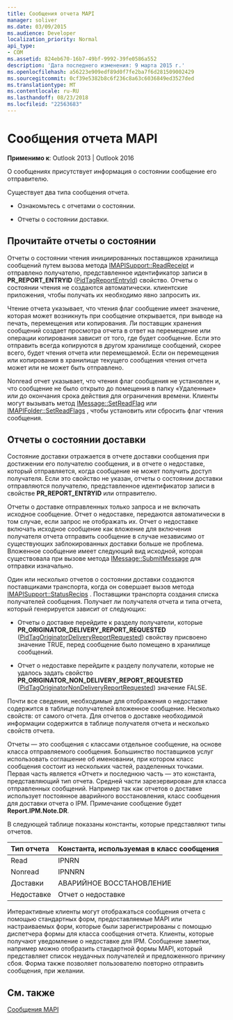 ```yaml
---
title: Сообщения отчета MAPI
manager: soliver
ms.date: 03/09/2015
ms.audience: Developer
localization_priority: Normal
api_type:
- COM
ms.assetid: 824eb670-16b7-49bf-9992-39fe0586a552
description: 'Дата последнего изменения: 9 марта 2015 г.'
ms.openlocfilehash: a56223e909edf89d0f7fe2ba7f6d281509002429
ms.sourcegitcommit: 0cf39e5382b8c6f236c8a63c6036849ed3527ded
ms.translationtype: MT
ms.contentlocale: ru-RU
ms.lasthandoff: 08/23/2018
ms.locfileid: "22563683"
---
```

# <a name="mapi-report-messages"></a>Сообщения отчета MAPI

  
  
**Применимо к**: Outlook 2013 | Outlook 2016 
  
О сообщениях присутствует информация о состоянии сообщение его отправителю.
  
Существует два типа сообщения отчета.
  
- Ознакомьтесь с отчетами о состоянии.
    
- Отчеты о состоянии доставки.
    
## <a name="read-status-reports"></a>Прочитайте отчеты о состоянии

Отчеты о состоянии чтения инициированных поставщиков хранилища сообщений путем вызова метода [IMAPISupport::ReadReceipt](imapisupport-readreceipt.md) и отправлено получателю, представленное идентификатор записи в **PR_REPORT_ENTRYID** ([PidTagReportEntryId](pidtagreportentryid-canonical-property.md)) свойство. Отчеты о состоянии чтения не создаются автоматически. клиентские приложения, чтобы получать их необходимо явно запросить их.
  
Чтение отчета указывает, что чтения флаг сообщение имеет значение, которая может возникнуть при сообщение открывается, при выводе на печать, перемещения или копирования. Ли поставщик хранения сообщений создает просмотра отчета в ответ на перемещение или операции копирования зависит от того, где будет сообщение. Если это отправить всегда копируются в другом хранилище сообщений, скорее всего, будет чтения отчета или перемещаемой. Если он перемещения или копирования в хранилище текущего сообщения чтения отчета может или не может быть отправлено. 
  
Nonread отчет указывает, что чтения флаг сообщения не установлен и, что сообщение не было открыто до помещения в папку «Удаленные» или до окончания срока действия для ограничения времени. Клиенты могут вызывать метод [IMessage::SetReadFlag](imessage-setreadflag.md) или [IMAPIFolder::SetReadFlags](imapifolder-setreadflags.md) , чтобы установить или сбросить флаг чтения сообщения. 
  
## <a name="delivery-status-reports"></a>Отчеты о состоянии доставки

Состояние доставки отражается в отчете доставки сообщения при достижении его получателю сообщения, и в отчете о недоставке, который отправляется, когда сообщение не может получить доступ получателя. Если это свойство не указан, отчеты о состоянии доставки отправляются получателю, представленное идентификатор записи в свойстве **PR_REPORT_ENTRYID** или отправителю. 
  
Отчеты о доставке отправленных только запроса и не включать исходное сообщение. Отчет о недоставке, передаются автоматически в том случае, если запрос не отображать их. Отчет о недоставке включать исходное сообщение как вложение для включения получателя отчета отправить сообщение в случае независимо от существующих заблокированных доставки больше не проблема. Вложенное сообщение имеет следующий вид исходной, которая существовала при вызове метода [IMessage::SubmitMessage](imessage-submitmessage.md) для отправки изначально. 
  
Один или несколько отчетов о состоянии доставки создаются поставщиками транспорта, когда он совершает вызов метода [IMAPISupport::StatusRecips](imapisupport-statusrecips.md) . Поставщики транспорта создания списка получателей сообщения. Получает ли получателя отчета и типа отчета, который генерируется зависит от следующих: 
  
- Отчеты о доставке перейдите к разделу получатели, которые **PR_ORIGINATOR_DELIVERY_REPORT_REQUESTED** ([PidTagOriginatorDeliveryReportRequested](pidtagoriginatordeliveryreportrequested-canonical-property.md)) свойству присвоено значение TRUE, перед сообщение было помещено в хранилище сообщений.
    
- Отчет о недоставке перейдите к разделу получатели, которые не удалось задать свойство **PR_ORIGINATOR_NON_DELIVERY_REPORT_REQUESTED** ([PidTagOriginatorNonDeliveryReportRequested](pidtagoriginatornondeliveryreportrequested-canonical-property.md)) значение FALSE. 
    
Почти все сведения, необходимые для отображения о недоставке содержится в таблице получателей вложенное сообщение. Несколько свойств: от самого отчета. Для отчетов о доставке необходимой информации содержится в таблице получателя отчета и несколько свойств отчета. 
  
Отчеты — это сообщения с классами отдельное сообщение, на основе класса отправляемого сообщения. Большинство поставщиков услуг использовать соглашение об именовании, при котором класс сообщения состоит из нескольких частей, разделенных точками. Первая часть является «Отчет» и последнюю часть — это константа, представляющий тип отчета. Средней части зарезервирован для класса отправленных сообщений. Например так как отчетов о доставке использует постоянное аварийного восстановления, класс сообщения для доставки отчета о IPM. Примечание сообщение будет **Report.IPM.Note.DR**.
  
В следующей таблице показаны константы, которые представляют типы отчетов.
  
|**Тип отчета**|**Константа, используемая в класс сообщения**|
|:-----|:-----|
|Read  <br/> |IPNRN  <br/> |
|Nonread  <br/> |IPNNRN  <br/> |
|Доставки  <br/> |АВАРИЙНОЕ ВОССТАНОВЛЕНИЕ  <br/> |
|Недоставке  <br/> |Отчет о недоставке  <br/> |
   
Интерактивные клиенты могут отображаться сообщения отчета с помощью стандартных форм, предоставляемые MAPI или настраиваемых форм, которые были зарегистрированы с помощью диспетчера формы для класса сообщения отчета. Клиенты, которые получают уведомление о недоставке для IPM. Сообщение заметки, например можно отобразить стандартной формы MAPI, который представляет список неудачных получателей и предложенного причину сбоя. Форма также позволяет пользователю повторно отправить сообщения, при желании. 
  
## <a name="see-also"></a>См. также



[Сообщения MAPI](mapi-messages.md)

